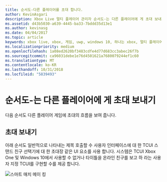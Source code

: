 ```yaml
---
title: 순서도-다른 플레이어를 초대 합니다.
author: KevinAsgari
description: Xbox Live 멀티 플레이어 관리자 순서도-는 다른 플레이어에 게 초대 보내기.
ms.assetid: d43b5030-a639-4445-ba33-7bddd35d13e1
ms.author: kevinasg
ms.date: 04/04/2017
ms.topic: article
keywords: xbox live, xbox, 게임, uwp, windows 10, 하나는 xbox, 멀티 플레이어 관리자, 순서도
ms.localizationpriority: medium
ms.openlocfilehash: 1a08ed2620bf3483cdfe4d77d683cc3abec26f7b
ms.sourcegitcommit: ca96031debe1e76d4501621a7680079244ef1c60
ms.translationtype: MT
ms.contentlocale: ko-KR
ms.lasthandoff: 10/31/2018
ms.locfileid: "5839493"
---
```

# <a name="flowchart---send-an-invitation-to-another-player"></a>순서도-는 다른 플레이어에 게 초대 보내기

다음 순서도 다른 플레이어 게임에 초대의 흐름을 보여 줍니다.

## <a name="send-invites"></a>초대 보내기

아래 순서도 일반적으로 나타내는 제목 호출할 수 사용자 인터페이스에 대 한 TCUI 스탠드 친구 선택기에 대 한 초대장 같은 UI 요소를 사용 합니다. 시스템은 TCUI Xbox One 및 Windows 10에서 사용할 수 없거나 타이틀을 온라인 친구를 보고 하 라는 사용자 지정 TCUI를 구현할 수를 제공 합니다.

![스마트 매치 메이 킹](../../../images/multiplayer/mpm-send-invites.png)

